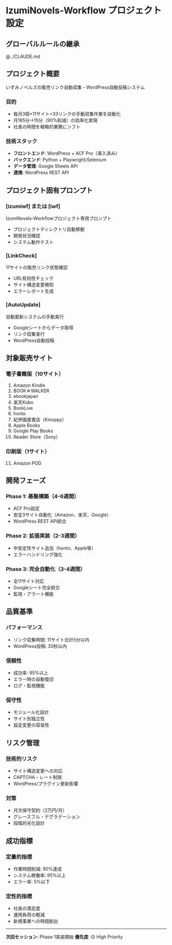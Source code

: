# IzumiNovels-Workflow プロジェクト設定

## グローバルルールの継承
@../CLAUDE.md

## プロジェクト概要
いずみノベルズの販売リンク自動収集・WordPress自動投稿システム

### 目的
- 毎月3冊×11サイト=33リンクの手動収集作業を自動化
- 月165分→15分（90%削減）の効率化実現
- 社長の時間を戦略的業務にシフト

### 技術スタック
- **フロントエンド**: WordPress + ACF Pro（導入済み）
- **バックエンド**: Python + Playwright/Selenium
- **データ管理**: Google Sheets API
- **連携**: WordPress REST API

## プロジェクト固有プロンプト

### [izumiwf] または [iwf]
IzumiNovels-Workflowプロジェクト専用プロンプト
- プロジェクトディレクトリ自動移動
- 開発状況確認
- システム動作テスト

### [LinkCheck] 
11サイトの販売リンク状態確認
- URL有効性チェック
- サイト構造変更検知
- エラーレポート生成

### [AutoUpdate]
自動更新システムの手動実行
- Googleシートからデータ取得
- リンク収集実行
- WordPress自動投稿

## 対象販売サイト

### 電子書籍版（10サイト）
1. Amazon Kindle
2. BOOK☆WALKER  
3. ebookjapan
4. 楽天Kobo
5. BookLive
6. honto
7. 紀伊國屋書店（Kinoppy）
8. Apple Books
9. Google Play Books
10. Reader Store（Sony）

### 印刷版（1サイト）
11. Amazon POD

## 開発フェーズ

### Phase 1: 基盤構築（4-6週間）
- ACF Pro設定
- 安定3サイト自動化（Amazon、楽天、Google）
- WordPress REST API統合

### Phase 2: 拡張実装（2-3週間）
- 中安定性サイト追加（honto、Apple等）
- エラーハンドリング強化

### Phase 3: 完全自動化（3-4週間）
- 全11サイト対応
- Googleシート完全統合
- 監視・アラート機能

## 品質基準

### パフォーマンス
- リンク収集時間: 11サイト合計5分以内
- WordPress投稿: 30秒以内

### 信頼性
- 成功率: 95%以上
- エラー時の自動復旧
- ログ・監視機能

### 保守性
- モジュール化設計
- サイト別独立性
- 設定変更の容易性

## リスク管理

### 技術的リスク
- サイト構造変更への対応
- CAPTCHA・レート制限
- WordPress/プラグイン更新影響

### 対策
- 月次保守契約（2万円/月）
- グレースフル・デグラデーション
- 段階的劣化設計

## 成功指標

### 定量的指標
- 作業時間削減: 90%達成
- システム稼働率: 95%以上
- エラー率: 5%以下

### 定性的指標
- 社長の満足度
- 運用負荷の軽減
- 新規事業への時間創出

---

**次回セッション**: Phase 1実装開始
**優先度**: 🟡 High Priority